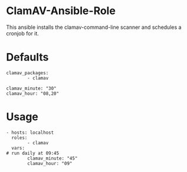 # ClamAV-Ansible-Role

This ansible installs the clamav-command-line scanner and
schedules a cronjob for it.

# Defaults

```
clamav_packages:
        - clamav

clamav_minute: "30"
clamav_hour: "08,20"
```

# Usage

```
- hosts: localhost
  roles:
        - clamav
  vars:
# run daily at 09:45
        clamav_minute: "45"
        clamav_hour: "09"
```
